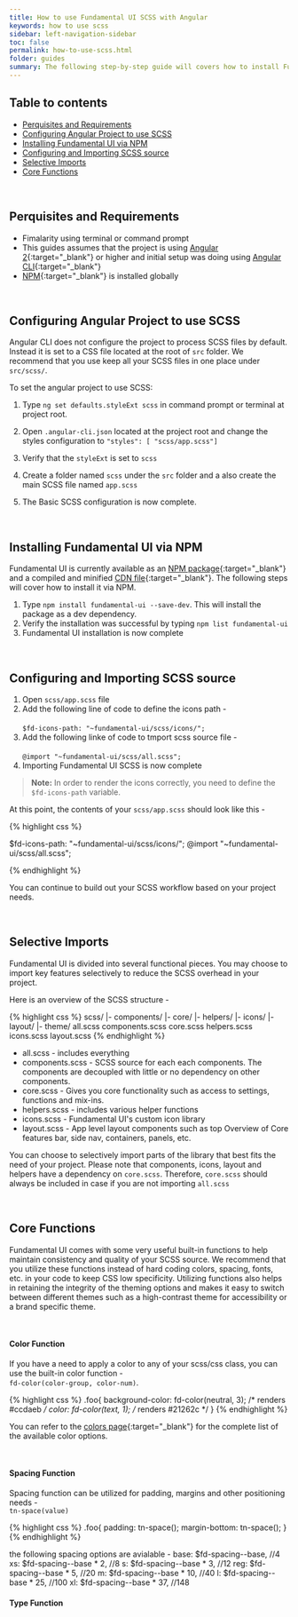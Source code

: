 ```yaml
---
title: How to use Fundamental UI SCSS with Angular
keywords: how to use scss
sidebar: left-navigation-sidebar
toc: false
permalink: how-to-use-scss.html
folder: guides
summary: The following step-by-step guide will covers how to install Fundamental UI in your angular project, import SCSS in your workflow and explain some built-in functions.
---
```


## Table to contents
- [Perquisites and Requirements](#perquisites-and-requirements)
- [Configuring Angular Project to use SCSS](#configuring-angular-project-to-use-scss)
- [Installing Fundamental UI via NPM](#installing-fundamental-ui-via-npm)
- [Configuring and Importing SCSS source](#configuring-and-importing-scss-source)
- [Selective Imports](#selective-imports)
- [Core Functions](#core-functions)

<br>

## Perquisites and Requirements

- Fimalarity using terminal or command prompt
- This guides assumes that the project is using [Angular 2](https://angular.io/){:target="_blank"} or higher and initial setup was doing using [Angular CLI](https://cli.angular.io/){:target="_blank"}
- [NPM](https://www.npmjs.com/){:target="_blank"} is installed globally



<br>

## Configuring Angular Project to use SCSS
Angular CLI does not configure the project to process SCSS files by default. Instead it is set to a CSS file located at the root of `src` folder. We recommend that you use keep all your SCSS files in one place under `src/scss/`.

To set the angular project to use SCSS:

1. Type `ng set defaults.styleExt scss` in command prompt or terminal at project root.

2. Open `.angular-cli.json` located at the project root and change the styles configuration to `"styles": [ "scss/app.scss"]`

3. Verify that the `styleExt` is set to `scss`

4. Create a folder named `scss` under the `src` folder and a also create the main SCSS file named `app.scss`

5. The Basic SCSS configuration is now complete.

<br>

## Installing Fundamental UI via NPM

Fundamental UI is currently available as an [NPM package](https://www.npmjs.com/package/fundamental-ui){:target="_blank"} and a compiled and minified [CDN file](https://unpkg.com/fundamental-ui@1.0.0-beta-2/dist/fundamental-ui.min.css){:target="_blank"}. The following steps will cover how to install it via NPM.

1. Type `npm install fundamental-ui --save-dev`. This will install the package as a dev dependency.
2. Verify the installation was successful by typing `npm list fundamental-ui`
3. Fundamental UI installation is now complete

<br>

## Configuring and Importing SCSS source

1. Open `scss/app.scss` file
2. Add the following line of code to define the icons path - <br><br> `$fd-icons-path: "~fundamental-ui/scss/icons/";`
3. Add the following linke of code to tmport scss source file - <br><br> `@import "~fundamental-ui/scss/all.scss";`
4. Importing Fundamental UI SCSS is now complete

> **Note:** In order to render the icons correctly, you need to define the `$fd-icons-path` variable.

At this point, the contents of your `scss/app.scss` should look like this -

{% highlight css %}

$fd-icons-path: "~fundamental-ui/scss/icons/";
@import "~fundamental-ui/scss/all.scss";

{% endhighlight %}

You can continue to build out your SCSS workflow based on your project needs.

<br>

## Selective Imports
Fundamental UI is divided into several functional pieces. You may choose to import key features selectively to reduce the SCSS overhead in your project.

Here is an overview of the SCSS structure -

{% highlight css %}
scss/
 |- components/
 |- core/
 |- helpers/
 |- icons/
 |- layout/
 |- theme/
 all.scss
 components.scss
 core.scss
 helpers.scss
 icons.scss
 layout.scss
{% endhighlight %}

- all.scss - includes everything
- components.scss - SCSS source for each each components. The components are decoupled  with little or no dependency on other components.
- core.scss - Gives you core functionality such as access to settings, functions and mix-ins.
- helpers.scss - includes various helper functions
- icons.scss - Fundamental UI's custom icon library
- layout.scss - App level layout components such as top Overview of Core features bar, side nav, containers, panels, etc.

You can choose to selectively import parts of the library that best fits the need of your project. Please note that components, icons, layout and helpers have a dependency on `core.scss`. Therefore, `core.scss` should always be included in case if you are not importing `all.scss`

<br>

## Core Functions

Fundamental UI comes with some very useful built-in functions to help maintain consistency and quality of your SCSS source. We recommend that you utilize these functions instead of hard coding colors, spacing, fonts, etc. in your code to keep CSS low specificity. Utilizing functions also helps in retaining the integrity of the theming options and makes it easy to switch between different themes such as a high-contrast theme for accessibility or a brand specific theme.

<br>

#### Color Function

If you have a need to apply a color to any of your scss/css class, you can use the built-in color function - <br> `fd-color(color-group, color-num)`.

{% highlight css %}
.foo{
  background-color: fd-color(neutral, 3); /* renders #ccdaeb */
  color: fd-color(text, 1); /* renders #21262c */
}
{% endhighlight %}

You can refer to the [colors page](colors.html){:target="_blank"} for the complete list of the available color options.

<br>

#### Spacing Function

Spacing function can be utilized for padding, margins and other positioning needs - <br>
`tn-space(value)`

{% highlight css %}
.foo{
  padding: tn-space();
  margin-bottom: tn-space();
}
{% endhighlight %}

the following spacing options are avialable -
base: $fd-spacing--base,    //4
xs: $fd-spacing--base * 2,  //8
s: $fd-spacing--base * 3,   //12
reg: $fd-spacing--base * 5, //20
m: $fd-spacing--base * 10,  //40
l: $fd-spacing--base * 25,  //100
xl: $fd-spacing--base * 37, //148

#### Type Function

